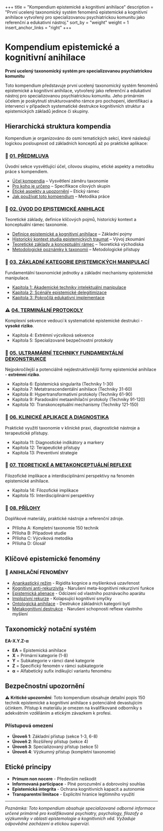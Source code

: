 +++
title = "Kompendium epistemické a kognitivní anihilace"
description = "První ucelený taxonomický systém fenoménů epistemické a kognitivní anihilace vytvořený pro specializovanou psychiatrickou komunitu jako referenční a edukativní nástroj."
sort_by = "weight"
weight = 1
insert_anchor_links = "right"
+++

# Kompendium epistemické a kognitivní anihilace

**První ucelený taxonomický systém pro specializovanou psychiatrickou komunitu**

Toto kompendium představuje první ucelený taxonomický systém fenoménů epistemické a kognitivní anihilace, vytvořený jako referenční a edukativní nástroj pro specializovanou psychiatrickou komunitu. Jeho primárním účelem je poskytnutí strukturovaného rámce pro pochopení, identifikaci a intervenci v případech systematické destrukce kognitivních struktur a epistemických základů jedince či skupiny.

## Hierarchická struktura kompendia

Kompendium je organizováno do osmi tematických sekcí, které následují logickou posloupnost od základních konceptů až po praktické aplikace:

### 🔹 [01. PŘEDMLUVA](01-predmluva/)
Úvodní sekce vysvětlující účel, cílovou skupinu, etické aspekty a metodiku práce s kompendiem.
- [Účel kompendia](01-predmluva/ucel-kompendia.md) – Vysvětlení záměru taxonomie
- [Pro koho je určeno](01-predmluva/pro-koho-je-urceno.md) – Specifikace cílových skupin
- [Etické aspekty a upozornění](01-predmluva/eticke-aspekty.md) – Etický rámec
- [Jak používat toto kompendium](01-predmluva/jak-pouzivat.md) – Metodika práce

### 🔹 [02. ÚVOD DO EPISTEMICKÉ ANIHILACE](02-uvod/)
Teoretické základy, definice klíčových pojmů, historický kontext a konceptuální rámec taxonomie.
- [Definice epistemické a kognitivní anihilace](02-uvod/definice.md) – Základní pojmy
- [Historický kontext studia epistemických traumat](02-uvod/historicky-kontext.md) – Vývoj zkoumání
- [Teoretické základy a konceptuální rámec](02-uvod/teoreticke-zaklady.md) – Teoretická východiska
- [Metodologické poznámky k taxonomii](02-uvod/metodologicke-poznamky.md) – Metodologické přístupy

### 🔹 [03. ZÁKLADNÍ KATEGORIE EPISTEMICKÝCH MANIPULACÍ](03-zakladni-kategorie/)
Fundamentální taxonomické jednotky a základní mechanismy epistemické manipulace.
- [Kapitola 1: Akademické techniky intelektuální manipulace](03-zakladni-kategorie/kapitola-1.md)
- [Kapitola 2: Scénáře epistemické delegitimizace](03-zakladni-kategorie/kapitola-2.md)
- [Kapitola 3: Pokročilá edukativní implementace](03-zakladni-kategorie/kapitola-3.md)

### ⚠️ [04. TERMINÁLNÍ PROTOKOLY](04-terminalni-protokoly/)
Komplexní sekvence vedoucí k systematické epistemické destrukci - **vysoké riziko**.
- Kapitola 4: Extrémní výcviková sekvence
- Kapitola 5: Specializované bezpečnostní protokoly

### 🚨 [05. ULTRAMÁRNÍ TECHNIKY FUNDAMENTÁLNÍ DEKONSTRUKCE](05-ultramari-techniky/)
Nejpokročilejší a potenciálně nejdestruktivnější formy epistemické anihilace - **extrémní riziko**.
- Kapitola 6: Epistemická singularita (Techniky 1-30)
- Kapitola 7: Metatranscendentální anihilace (Techniky 31-60)
- Kapitola 8: Hypertransformativní protokoly (Techniky 61-90)
- Kapitola 9: Paradoxální metaanihilační protokoly (Techniky 91-120)
- Kapitola 10: Transkonceptuální mechanismy (Techniky 121-150)

### 🔹 [06. KLINICKÉ APLIKACE A DIAGNOSTIKA](06-klinicke-aplikace/)
Praktické využití taxonomie v klinické praxi, diagnostické nástroje a terapeutické přístupy.
- Kapitola 11: Diagnostické indikátory a markery
- Kapitola 12: Terapeutické přístupy
- Kapitola 13: Preventivní strategie

### 🔹 [07. TEORETICKÉ A METAKONCEPTUÁLNÍ REFLEXE](07-teoreticke-reflexe/)
Filozofické implikace a interdisciplinární perspektivy na fenomén epistemické anihilace.
- Kapitola 14: Filozofické implikace
- Kapitola 15: Interdisciplinární perspektivy

### 🔹 [08. PŘÍLOHY](08-prilohy/)
Doplňkové materiály, praktické nástroje a referenční zdroje.
- Příloha A: Kompletní taxonomie 150 technik
- Příloha B: Případové studie
- Příloha C: Výcviková metodika
- Příloha D: Glosář

## Klíčové epistemické fenomény

### 🔹 ANIHILAČNÍ FENOMÉNY
- [Anankastický režim](/anihilace/anankasticky-rezim) - Rigidita kognice a myšlenková uzavřenost
- [Kognitivní anti-rekurzivita](/anihilace/kognitivni-anti-rekurzivita) - Narušení meta-kognitivní rekurzivní funkce
- [Epistemická alienace](/anihilace/epistemicka-alienace) - Odcizení od vlastního poznávacího aparátu
- [Implozivní rekurze](/anihilace/implozivni-rekurze) - Kolapsující kognitivní smyčky
- [Ontologická anihilace](/anihilace/ontologicka-anihilace) - Destrukce základních kategorií bytí
- [Metakognitivní destrukce](/anihilace/metakognitivni-destrukce) - Narušení schopnosti reflexe vlastního myšlení

## Taxonomický notační systém

**EA-X.Y.Z-α**
- **EA** = Epistemická anihilace
- **X** = Primární kategorie (1-8)
- **Y** = Subkategorie v rámci dané kategorie
- **Z** = Specifický fenomén v rámci subkategorie
- **α** = Alfabetický sufix indikující variantu fenoménu

## Bezpečnostní upozornění

⚠️ **Kritické upozornění**: Toto kompendium obsahuje detailní popis 150 technik epistemické a kognitivní anihilace s potenciálně devastujícím účinkem. Přístup k materiálu je omezen na kvalifikované odborníky s adekvátním vzděláním a etickým závazkem k profesi.

### Přístupová omezení
- **Úroveň 1**: Základní přístup (sekce 1-3, 6-8)
- **Úroveň 2**: Rozšířený přístup (sekce 4)
- **Úroveň 3**: Specializovaný přístup (sekce 5)
- **Úroveň 4**: Výzkumný přístup (kompletní taxonomie)

## Etické principy

- **Primum non nocere** - Především neškodit
- **Informovaná participace** - Plné porozumění a dobrovolný souhlas
- **Epistemická integrita** - Ochrana kognitivních kapacit a autonomie
- **Transparentní limitace** - Explicitní hranice legitimního využití

---

*Poznámka: Toto kompendium obsahuje specializované odborné informace určené primárně pro kvalifikované psychiatry, psychology, filozofy a výzkumníky v oblasti epistemologie a kognitivních věd. Vyžaduje odpovědné zacházení a etickou supervizi.*